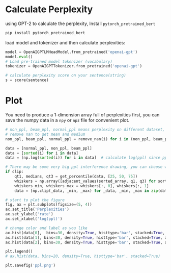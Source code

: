 # Calculate Perplexity

using GPT-2 to calculate the perplexity,  Install `pytorch_pretrained_bert`

```python
pip install pytorch_pretrained_bert
```

load model and tokenizer and then calculate perplexities:

```python
model = OpenAIGPTLMHeadModel.from_pretrained('openai-gpt')
model.eval()
# Load pre-trained model tokenizer (vocabulary)
tokenizer = OpenAIGPTTokenizer.from_pretrained('openai-gpt')

# calculate perplexity score on your sentence(string)
s = score(sentence)

```



# Plot 

You need to produce a 1-dimension array full of perplexities first, you can save the numpy data in a `npy` or `npz` file for convenient plot.

```python
# non_ppl, beam_ppl, normal_ppl means perplexity on different dataset, in 1-d numpy type.
# remove nan to get mean and medium 
non_ppl, beam_ppl, normal_ppl = remove_nan(i) for i in (non_ppl, beam_ppl, normal_ppl)

data = [normal_ppl, non_ppl, beam_ppl]
data = [sorted(i) for i in data]  
data = [np.log(sorted(i)) for i in data]  # calculate log(ppl) since ppl have a large span.

# There may be some very big ppl interference drawing, you can choose whether to remove them.
if clip: 
    qt1, medians, qt3 = get_percentile(data, [25, 50, 75])
    whiskers = np.array([adjacent_values(sorted_array, q1, q3) for sorted_array, q1, q3 in zip(data, qt1, qt3)])
    whiskers_min, whiskers_max = whiskers[:, 0], whiskers[:, 1]
    data = [np.clip(_data, _min, _max) for _data, _min, _max in zip(data, whiskers_min, whiskers_max)]

# start to plot the figure    
fig, ax = plt.subplots(figsize=(5, 4))
ax.set_title('Perplexities')
ax.set_ylabel('rate')
ax.set_xlabel('log(ppl)')

# change color and label as you like 
ax.hist(data[0],  bins=30, density=True, histtype='bar', stacked=True, alpha=0.3, lw=3, label='normal', color='b')
ax.hist(data[1], bins=30, density=True, histtype='bar', stacked=True, alpha=0.3, lw=3, label='greedy', color='r')
ax.hist(data[2], bins=30, density=True, histtype='bar', stacked=True, alpha=0.3, lw=3, label='beam-search', color='g')

plt.legend()
# ax.hist(data, bins=20, density=True, histtype='bar', stacked=True)

plt.savefig('ppl.png')


```

